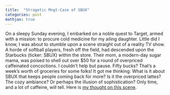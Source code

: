 ```yaml
---
title:  "Stragetic Mngt-Case of SBUX"
categories: post
mathjax: true
---
```


On a sleepy Sunday evening, I embarked on a noble quest to Target, armed with a mission: to procure cold medicine for my ailing daughter. Little did I know, I was about to stumble upon a scene straight out of a reality TV show. A horde of softball players, fresh off the field, had descended upon the Starbucks (ticker: SBUX) within the store. Their mom, a modern-day sugar mama, was poised to shell out over $50 for a round of overpriced caffeinated concoctions. I couldn’t help but pause. Fifty bucks? That’s a week’s worth of groceries for some folks! It got me thinking: What is it about SBUX that keeps people coming back for more? Is it the overpriced lattes? The cozy ambiance? Or perhaps the illusion of sophistication? Only time, and a lot of caffeine, will tell. Here is [my thought on this scene](https://docs.google.com/document/d/1x3kIv4jYsKpbldzq3DZ24hz8u-PrWijcnblH9VaQ0IA/edit). 
